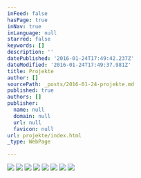 ```yaml
---
inFeed: false
hasPage: true
inNav: true
inLanguage: null
starred: false
keywords: []
description: ''
datePublished: '2016-01-24T17:49:42.237Z'
dateModified: '2016-01-24T17:49:37.981Z'
title: Projekte
author: []
sourcePath: _posts/2016-01-24-projekte.md
published: true
authors: []
publisher:
  name: null
  domain: null
  url: null
  favicon: null
url: projekte/index.html
_type: WebPage

---
```

![](https://the-grid-user-content.s3-us-west-2.amazonaws.com/385175e5-9529-4c63-80cb-df4cf8c14962.jpg)
![](https://the-grid-user-content.s3-us-west-2.amazonaws.com/46053192-06de-43a8-ba77-07af74fb6aff.jpg)
![](https://the-grid-user-content.s3-us-west-2.amazonaws.com/de073a63-f890-4a8e-886e-572ac1f08116.jpg)
![](https://the-grid-user-content.s3-us-west-2.amazonaws.com/9351d819-563c-4bd7-8ff8-9f4cd5888d88.jpg)
![](https://the-grid-user-content.s3-us-west-2.amazonaws.com/93896881-a467-4430-8274-725109d62109.jpg)
![](https://the-grid-user-content.s3-us-west-2.amazonaws.com/1b39d356-267e-45b4-9918-ac8b94c0bedd.jpg)
![](https://the-grid-user-content.s3-us-west-2.amazonaws.com/462feec9-abdb-4f36-b8d0-01c3e2561bec.jpg)
![](https://the-grid-user-content.s3-us-west-2.amazonaws.com/79ca86eb-ac65-485a-9e0e-7257df6535af.jpg)
